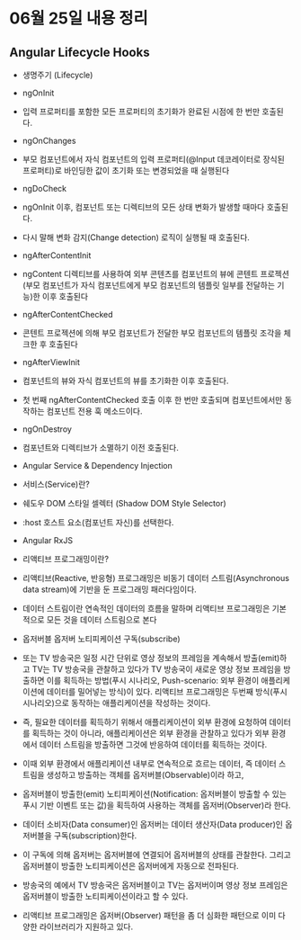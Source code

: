 # 06월 25일 내용 정리

## Angular Lifecycle Hooks

- 생명주기 (Lifecycle)
- ngOnInit
- 입력 프로퍼티를 포함한 모든 프로퍼티의 초기화가 완료된 시점에 한 번만 호출된다.
- ngOnChanges
- 부모 컴포넌트에서 자식 컴포넌트의 입력 프로퍼티(@Input 데코레이터로 장식된 프로퍼티)로 바인딩한 값이 초기화 또는 변경되었을 때 실행된다
- ngDoCheck
- ngOnInit 이후, 컴포넌트 또는 디렉티브의 모든 상태 변화가 발생할 때마다 호출된다. 
- 다시 말해 변화 감지(Change detection) 로직이 실행될 때 호출된다.
- ngAfterContentInit
- ngContent 디렉티브를 사용하여 외부 콘텐츠를 컴포넌트의 뷰에 콘텐트 프로젝션(부모 컴포넌트가 자식 컴포넌트에게 부모 컴포넌트의 템플릿 일부를 전달하는 기능)한 이후 호출된다
- ngAfterContentChecked
- 콘텐트 프로젝션에 의해 부모 컴포넌트가 전달한 부모 컴포넌트의 템플릿 조각을 체크한 후 호출된다
- ngAfterViewInit
- 컴포넌트의 뷰와 자식 컴포넌트의 뷰를 초기화한 이후 호출된다. 
- 첫 번째 ngAfterContentChecked 호출 이후 한 번만 호출되며 컴포넌트에서만 동작하는 컴포넌트 전용 훅 메소드이다.

- ngOnDestroy
- 컴포넌트와 디렉티브가 소멸하기 이전 호출된다.

- Angular Service & Dependency Injection
- 서비스(Service)란?
- 쉐도우 DOM 스타일 셀렉터 (Shadow DOM Style Selector)
- :host	호스트 요소(컴포넌트 자신)를 선택한다.

- Angular RxJS

- 리액티브 프로그래밍이란?
- 리액티브(Reactive, 반응형) 프로그래밍은 비동기 데이터 스트림(Asynchronous data stream)에 기반을 둔 프로그래밍 패러다임이다. 
- 데이터 스트림이란 연속적인 데이터의 흐름을 말하며 리액티브 프로그래밍은 기본적으로 모든 것을 데이터 스트림으로 본다

- 옵저버블 옵저버 노티피케이션 구독(subscribe)

- 또는 TV 방송국은 일정 시간 단위로 영상 정보의 프레임을 계속해서 방출(emit)하고 TV는 TV 방송국을 관찰하고 있다가 TV 방송국이 새로운 영상 정보 프레임을 방출하면 이를 획득하는 방법(푸시 시나리오, Push-scenario: 외부 환경이 애플리케이션에 데이터를 밀어넣는 방식)이 있다.
리액티브 프로그래밍은 두번째 방식(푸시 시나리오)으로 동작하는 애플리케이션을 작성하는 것이다. 
- 즉, 필요한 데이터를 획득하기 위해서 애플리케이션이 외부 환경에 요청하여 데이터를 획득하는 것이 아니라, 애플리케이션은 외부 환경을 관찰하고 있다가 외부 환경에서 데이터 스트림을 방출하면 그것에 반응하여 데이터를 획득하는 것이다.
- 이때 외부 환경에서 애플리케이션 내부로 연속적으로 흐르는 데이터, 즉 데이터 스트림을 생성하고 방출하는 객체를 옵저버블(Observable)이라 하고,
- 옵저버블이 방출한(emit) 노티피케이션(Notification: 옵저버블이 방출할 수 있는 푸시 기반 이벤트 또는 값)을 획득하여 사용하는 객체를 옵저버(Observer)라 한다.
- 데이터 소비자(Data consumer)인 옵저버는 데이터 생산자(Data producer)인 옵저버블을 구독(subscription)한다.
- 이 구독에 의해 옵저버는 옵저버블에 연결되어 옵저버블의 상태를 관찰한다. 그리고 옵저버블이 방출한 노티피케이션은 옵저버에게 자동으로 전파된다. 
- 방송국의 예에서 TV 방송국은 옵저버블이고 TV는 옵저버이며 영상 정보 프레임은 옵저버블이 방출한 노티피케이션이라고 할 수 있다.

- 리액티브 프로그래밍은 옵저버(Observer) 패턴을 좀 더 심화한 패턴으로 이미 다양한 라이브러리가 지원하고 있다.


